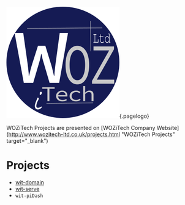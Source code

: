 ![Wiki Official Blue Circle](/uploads/corporate/wiki-official-blue-circle.png "Wiki Official Blue Circle"){.pagelogo}
<!-- TITLE: Projects -->

WOZiTech Projects are presented on [WOZiTech Company Website](http://www.wozitech-ltd.co.uk/projects.html "WOZiTech Projects" target="_blank")
# Projects
* [wit-domain](/projects/wit-domain)
* [wit-serve](/projects/wit-serve)
* `wit-piDash`
